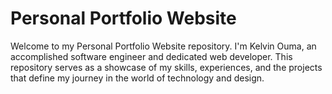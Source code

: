 # Personal Portfolio Website

Welcome to my Personal Portfolio Website repository.
I'm Kelvin Ouma, an accomplished software engineer and dedicated web developer.
This repository serves as a showcase of my skills, experiences,
and the projects that define my journey in the world of technology and design.
